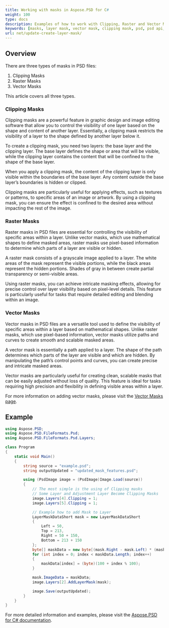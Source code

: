 ```yaml
---
title: Working with masks in Aspose.PSD for С#
weight: 100
type: docs
description: Examples of how to work with Clipping, Raster and Vector Masks within PSD File
keywords: [masks, layer mask, vector mask, clipping mask, psd, psd api, C#, csharp, code sample]
url: net/update-create-layer-mask/
---
```


## Overview

There are three types of masks in PSD files:
1. Clipping Masks
2. Raster Masks
3. Vector Masks

This article covers all three types.

### Clipping Masks

Clipping masks are a powerful feature in graphic design and image editing software that allow you to control the visibility of one layer based on the shape and content of another layer. Essentially, a clipping mask restricts the visibility of a layer to the shape defined by another layer below it.

To create a clipping mask, you need two layers: the base layer and the clipping layer. The base layer defines the shape or area that will be visible, while the clipping layer contains the content that will be confined to the shape of the base layer.

When you apply a clipping mask, the content of the clipping layer is only visible within the boundaries of the base layer. Any content outside the base layer’s boundaries is hidden or clipped.

Clipping masks are particularly useful for applying effects, such as textures or patterns, to specific areas of an image or artwork. By using a clipping mask, you can ensure the effect is confined to the desired area without impacting the rest of the image.

### Raster Masks

Raster masks in PSD files are essential for controlling the visibility of specific areas within a layer. Unlike vector masks, which use mathematical shapes to define masked areas, raster masks use pixel-based information to determine which parts of a layer are visible or hidden.

A raster mask consists of a grayscale image applied to a layer. The white areas of the mask represent the visible portions, while the black areas represent the hidden portions. Shades of gray in between create partial transparency or semi-visible areas.

Using raster masks, you can achieve intricate masking effects, allowing for precise control over layer visibility based on pixel-level details. This feature is particularly useful for tasks that require detailed editing and blending within an image.

### Vector Masks

Vector masks in PSD files are a versatile tool used to define the visibility of specific areas within a layer based on mathematical shapes. Unlike raster masks, which use pixel-based information, vector masks utilize paths and curves to create smooth and scalable masked areas.

A vector mask is essentially a path applied to a layer. The shape of the path determines which parts of the layer are visible and which are hidden. By manipulating the path’s control points and curves, you can create precise and intricate masked areas.

Vector masks are particularly useful for creating clean, scalable masks that can be easily adjusted without loss of quality. This feature is ideal for tasks requiring high precision and flexibility in defining visible areas within a layer.

For more information on adding vector masks, please visit the [Vector Masks page](psd/net/layer-vector-mask/).

## Example

```csharp
using Aspose.PSD;
using Aspose.PSD.FileFormats.Psd;
using Aspose.PSD.FileFormats.Psd.Layers;

class Program
{
    static void Main()
    {
        string source = "example.psd";
        string outputUpdated = "updated_mask_features.psd";

        using (PsdImage image = (PsdImage)Image.Load(source))
        {
            // The most simple is the using of Clipping masks
            // Some Layer and Adjustment Layer Become Clipping Masks
            image.Layers[4].Clipping = 1;
            image.Layers[5].Clipping = 1;

            // Example how to add Mask to Layer
            LayerMaskDataShort mask = new LayerMaskDataShort
            {
                Left = 50,
                Top = 213,
                Right = 50 + 150,
                Bottom = 213 + 150
            };
            byte[] maskData = new byte[(mask.Right - mask.Left) * (mask.Bottom - mask.Top)];
            for (int index = 0; index < maskData.Length; index++)
            {
                maskData[index] = (byte)(100 + index % 100);
            }

            mask.ImageData = maskData;
            image.Layers[2].AddLayerMask(mask);

            image.Save(outputUpdated);
        }
    }
}
```

For more detailed information and examples, please visit the [Aspose.PSD for C# documentation](https://docs.aspose.com/psd/net/).

